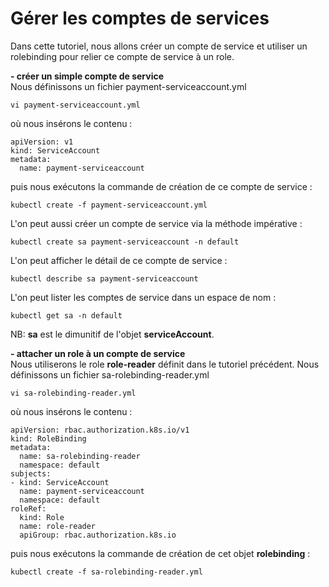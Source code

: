 # Gérer les comptes de services

Dans cette tutoriel, nous allons créer un compte de service et utiliser un rolebinding pour relier ce compte de service à un role.

**- créer un simple compte de service**<br>
Nous définissons un fichier payment-serviceaccount.yml
```
vi payment-serviceaccount.yml
```
où nous insérons le contenu :
```
apiVersion: v1
kind: ServiceAccount
metadata:
  name: payment-serviceaccount
```

puis nous exécutons la commande de création de ce compte de service :
```
kubectl create -f payment-serviceaccount.yml
```

L'on peut aussi créer un compte de service via la méthode impérative :
```
kubectl create sa payment-serviceaccount -n default
```

L'on peut afficher le détail de ce compte de service :
```
kubectl describe sa payment-serviceaccount
```

L'on peut lister les comptes de service dans un espace de nom :
```
kubectl get sa -n default
```

NB: **sa** est le dimunitif de l'objet **serviceAccount**.<br>

**- attacher un role à un compte de service**<br>
Nous utiliserons le role **role-reader** définit dans le tutoriel précédent.
Nous définissons un fichier sa-rolebinding-reader.yml
```
vi sa-rolebinding-reader.yml
```
où nous insérons le contenu :
```
apiVersion: rbac.authorization.k8s.io/v1
kind: RoleBinding
metadata:
  name: sa-rolebinding-reader
  namespace: default
subjects:
- kind: ServiceAccount
  name: payment-serviceaccount
  namespace: default
roleRef:
  kind: Role
  name: role-reader
  apiGroup: rbac.authorization.k8s.io
```

puis nous exécutons la commande de création de cet objet **rolebinding** :
```
kubectl create -f sa-rolebinding-reader.yml
```